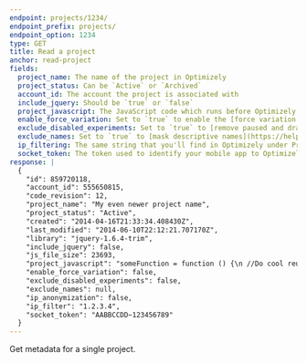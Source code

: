 ```yaml
---
endpoint: projects/1234/
endpoint_prefix: projects/
endpoint_option: 1234
type: GET
title: Read a project
anchor: read-project
fields:
  project_name: The name of the project in Optimizely
  project_status: Can be `Active` or `Archived`
  account_id: The account the project is associated with
  include_jquery: Should be `true` or `false`
  project_javascript: The JavaScript code which runs before Optimizely on all pages, **regardless** of whether or not there is a running experiment.
  enable_force_variation: Set to `true` to enable the [force variation parameter](https://help.optimizely.com/hc/en-us/articles/202480860#force_variations)
  exclude_disabled_experiments: Set to `true` to [remove paused and draft experiments](https://help.optimizely.com/hc/en-us/articles/202480860#draft_pause) from the snippet
  exclude_names: Set to `true` to [mask descriptive names](https://help.optimizely.com/hc/en-us/articles/202480860#masking_descriptive_names) 
  ip_filtering: The same string that you'll find in Optimizely under Project Settings > IP Filtering, or `null` if it's not set.
  socket_token: The token used to identify your mobile app to Optimizely
response: |
  {
    "id": 859720118,
    "account_id": 555650815,
    "code_revision": 12,
    "project_name": "My even newer project name",
    "project_status": "Active",
    "created": "2014-04-16T21:33:34.408430Z",
    "last_modified": "2014-06-10T22:12:21.707170Z",
    "library": "jquery-1.6.4-trim",
    "include_jquery": false,
    "js_file_size": 23693,
    "project_javascript": "someFunction = function () {\n //Do cool reusable stuff \n}"
    "enable_force_variation": false,
    "exclude_disabled_experiments": false,
    "exclude_names": null,
    "ip_anonymization": false,
    "ip_filter": "1.2.3.4",
    "socket_token": "AABBCCDD~123456789"
  }
---
```

Get metadata for a single project.
